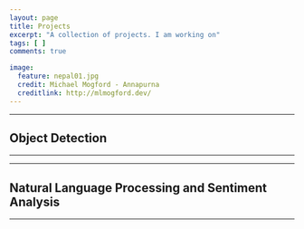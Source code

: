 ```yaml
---
layout: page
title: Projects  
excerpt: "A collection of projects. I am working on"
tags: [ ]
comments: true

image:
  feature: nepal01.jpg
  credit: Michael Mogford - Annapurna
  creditlink: http://mlmogford.dev/
---
```


---

##  Object Detection  

---

---

##  Natural Language Processing and Sentiment Analysis  

---
